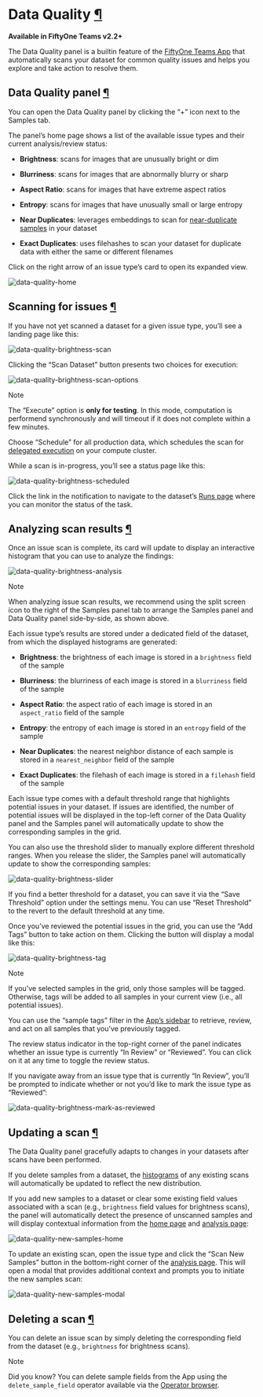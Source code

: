 # Data Quality [¶](\#data-quality "Permalink to this headline")

**Available in FiftyOne Teams v2.2+**

The Data Quality panel is a builtin feature of the
[FiftyOne Teams App](teams_app.md#teams-app) that automatically scans your dataset
for common quality issues and helps you explore and take action to resolve
them.

## Data Quality panel [¶](\#data-quality-panel "Permalink to this headline")

You can open the Data Quality panel by clicking the “+” icon next to the
Samples tab.

The panel’s home page shows a list of the available issue types and their
current analysis/review status:

- **Brightness**: scans for images that are unusually bright or dim

- **Blurriness**: scans for images that are abnormally blurry or sharp

- **Aspect Ratio**: scans for images that have extreme aspect ratios

- **Entropy**: scans for images that have unusually small or large entropy

- **Near Duplicates**: leverages embeddings to scan for
[near-duplicate samples](../brain.md#brain-near-duplicates) in your dataset

- **Exact Duplicates**: uses filehashes to scan your dataset for duplicate
data with either the same or different filenames


Click on the right arrow of an issue type’s card to open its expanded view.

![data-quality-home](../_images/data_quality_home.png)

## Scanning for issues [¶](\#scanning-for-issues "Permalink to this headline")

If you have not yet scanned a dataset for a given issue type, you’ll see a
landing page like this:

![data-quality-brightness-scan](../_images/data_quality_brightness_scan.png)

Clicking the “Scan Dataset” button presents two choices for execution:

![data-quality-brightness-scan-options](../_images/data_quality_brightness_scan_options.png)

Note

The “Execute” option is **only for testing**. In this mode, computation is
performend synchronously and will timeout if it does not complete within a
few minutes.

Choose “Schedule” for all production data, which schedules the scan for
[delegated execution](teams_plugins.md#teams-delegated-operations) on your compute
cluster.

While a scan is in-progress, you’ll see a status page like this:

![data-quality-brightness-scheduled](../_images/data_quality_brightness_scheduled.png)

Click the link in the notification to navigate to the dataset’s
[Runs page](teams_plugins.md#teams-managing-delegated-operations) where you can monitor
the status of the task.

## Analyzing scan results [¶](\#analyzing-scan-results "Permalink to this headline")

Once an issue scan is complete, its card will update to display an interactive
histogram that you can use to analyze the findings:

![data-quality-brightness-analysis](../_images/data_quality_brightness_analysis.png)

Note

When analyzing issue scan results, we recommend using the split screen icon
to the right of the Samples panel tab to arrange the Samples panel and Data
Quality panel side-by-side, as shown above.

Each issue type’s results are stored under a dedicated field of the dataset,
from which the displayed histograms are generated:

- **Brightness**: the brightness of each image is stored in a `brightness`
field of the sample

- **Blurriness**: the blurriness of each image is stored in a `blurriness`
field of the sample

- **Aspect Ratio**: the aspect ratio of each image is stored in an
`aspect_ratio` field of the sample

- **Entropy**: the entropy of each image is stored in an `entropy` field of
the sample

- **Near Duplicates**: the nearest neighbor distance of each sample is stored
in a `nearest_neighbor` field of the sample

- **Exact Duplicates**: the filehash of each image is stored in a `filehash`
field of the sample


Each issue type comes with a default threshold range that highlights potential
issues in your dataset. If issues are identified, the number of potential
issues will be displayed in the top-left corner of the Data Quality panel and
the Samples panel will automatically update to show the corresponding samples
in the grid.

You can also use the threshold slider to manually explore different threshold
ranges. When you release the slider, the Samples panel will automatically
update to show the corresponding samples:

![data-quality-brightness-slider](../_images/data_quality_brightness_slider.gif)

If you find a better threshold for a dataset, you can save it via the
“Save Threshold” option under the settings menu. You can use
“Reset Threshold” to the revert to the default threshold at any time.

Once you’ve reviewed the potential issues in the grid, you can use the
“Add Tags” button to take action on them. Clicking the button will display a
modal like this:

![data-quality-brightness-tag](../_images/data_quality_brightness_tag.png)

Note

If you’ve selected samples in the grid, only those samples will be tagged.
Otherwise, tags will be added to all samples in your current view (i.e.,
all potential issues).

You can use the “sample tags” filter in the
[App’s sidebar](../fiftyone_concepts/app.md#app-fields-sidebar) to retrieve, review, and act on all
samples that you’ve previously tagged.

The review status indicator in the top-right corner of the panel indicates
whether an issue type is currently “In Review” or “Reviewed”. You can click on
it at any time to toggle the review status.

If you navigate away from an issue type that is currently “In Review”, you’ll
be prompted to indicate whether or not you’d like to mark the issue type as
“Reviewed”:

![data-quality-brightness-mark-as-reviewed](../_images/data_quality_brightness_mark_as_reviewed.png)

## Updating a scan [¶](\#updating-a-scan "Permalink to this headline")

The Data Quality panel gracefully adapts to changes in your datasets after
scans have been performed.

If you delete samples from a dataset, the
[histograms](#data-quality-analyze) of any existing scans will
automatically be updated to reflect the new distribution.

If you add new samples to a dataset or clear some existing field values
associated with a scan (e.g., `brightness` field values for brightness scans),
the panel will automatically detect the presence of unscanned samples and will
display contextual information from the [home page](#data-quality-home)
and [analysis page](#data-quality-analyze):

![data-quality-new-samples-home](../_images/data_quality_new_samples_home.png)

To update an existing scan, open the issue type and click the
“Scan New Samples” button in the bottom-right corner of the
[analysis page](#data-quality-analyze). This will open a modal that
provides additional context and prompts you to initiate the new samples scan:

![data-quality-new-samples-modal](../_images/data_quality_new_samples_modal.png)

## Deleting a scan [¶](\#deleting-a-scan "Permalink to this headline")

You can delete an issue scan by simply deleting the corresponding field from
the dataset (e.g., `brightness` for brightness scans).

Note

Did you know? You can delete sample fields from the App using the
`delete_sample_field` operator available via the
[Operator browser](../plugins/using_plugins.md#using-operators).

